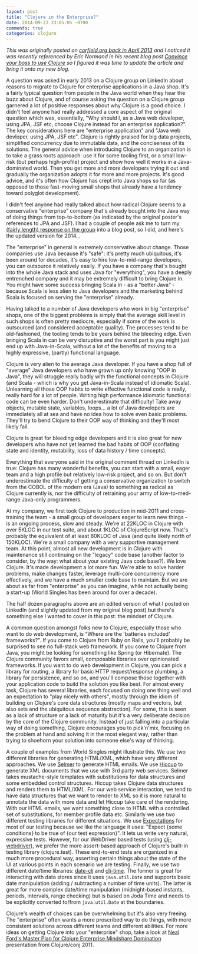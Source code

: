 ```yaml
---
layout: post
title: "Clojure in the Enterprise?"
date: 2014-09-23 23:05:05 -0700
comments: true
categories: clojure
---
```

_This was originally posted on [corfield.org back in April 2013](http://corfield.org/blog/post.cfm/clojure-in-the-enterprise) and I noticed it was recently referenced by Eric Normand in his recent blog post [Convince your boss to use Clojure](http://www.lispcast.com/convince-your-boss-to-use-clojure) so I figured it was time to update the article and bring it onto my new blog._

A question was asked in early 2013 on a Clojure group on LinkedIn about reasons to migrate to Clojure for enterprise applications in a Java shop. It's a fairly typical question from people in the Java world when they hear the buzz about Clojure, and of course asking the question on a Clojure group garnered a lot of positive responses about why Clojure is a good choice. I didn't feel anyone had really addressed a core aspect of the original question which was, essentially, "Why should I, as a Java web developer, using JPA, JSF etc, choose Clojure instead for an enterprise application?".<!-- more --> The key considerations here are "enterprise application" and "Java web devloper, using JPA, JSF etc". Clojure is rightly praised for big data projects, simplified concurrency due to immutable data, and the conciseness of its solutions. The general advice when introducing Clojure to an organization is to take a grass roots approach: use it for some tooling first, or a small low-risk (but perhaps high-profile) project and show how well it works in a Java-dominated world. Then you get more and more developers trying it out and gradually the organization adopts it for more and more projects. It's good advice, and it's often how Clojure has crept into Java shops so far (as opposed to those fast-moving small shops that already have a tendency toward polyglot development).

I didn't feel anyone had really talked about how radical Clojure seems to a conservative "enterprise" company that's already bought into the Java way of doing things from top-to-bottom (as indicated by the original poster's references to JPA and JSF). I had a couple of people ask me to turn my [(fairly length) response on the group](http://www.linkedin.com/groupItem?view=&gid=1058217&item=ANET%3AS%3A228031575&commentID=129649205&trk=NUS_RITM-title#commentID_129649205) into a blog post, so I did, and here's the updated version for 2014...

The "enterprise" in general is extremely conservative about change. Those companies use Java because it's "safe": it's pretty much ubiquitous, it's been around for decades, it's easy to hire low-to-mid-range developers, you can outsource it relatively easily. If you have a company that's bought into the whole Java stack and uses Java for "everything", you have a deeply entrenched company and it may be extremely difficult to bring Clojure in. You might have some success bringing Scala in - as a "better Java" - because Scala is less alien to Java developers and the marketing behind Scala is focused on serving the "enterprise" already.

Having talked to a number of Java developers who work in big "enterprise" shops, one of the biggest problems is simply that the average skill level in such shops is often pretty mediocre, especially if some of the work is outsourced (and considered acceptable quality). The processes tend to be old-fashioned, the tooling tends to be years behind the bleeding edge. Even bringing Scala in can be very disruptive and the worst part is you might just end up with Java-in-Scala, without a lot of the benefits of moving to a highly expressive, (partly) functional language.

Clojure is very alien to the average Java developer. If you have a shop full of "average" Java developers who have grown up only knowing "OOP in Java", they will struggle really badly with the functional concepts in Clojure (and Scala - which is why you get Java-in-Scala instead of idiomatic Scala). Unlearning all those OOP habits to write effective functional code is really, really hard for a lot of people. Writing high performance idiomatic functional code can be even harder. Don't underestimate that difficulty! Take away objects, mutable state, variables, loops... a lot of Java developers are immediately all at sea and have no idea how to solve even basic problems. They'll try to bend Clojure to their OOP way of thinking and they'll most likely fail.

Clojure is great for bleeding edge developers and it is also great for new developers who have not yet learned the bad habits of OOP (conflating state and identity, mutability, loss of data history / time concepts).

Everything that everyone said in the original comment thread on LinkedIn is true: Clojure has many wonderful benefits, you can start with a small, eager team and a high profile but relatively low-risk project, and so on. But don't underestimate the difficulty of getting a conservative organization to switch from the COBOL of the modern era (Java) to something as radical as Clojure currently is, nor the difficulty of retraining your army of low-to-med-range Java-only programmers.

At my company, we first took Clojure to production in mid-2011 and cross-training the team - a small group of developers eager to learn new things - is an ongoing process, slow and steady. We're at 22KLOC in Clojure with over 5KLOC in our test suite, and about 1KLOC of ClojureScript now. That's probably the equivalent of at least 80KLOC of Java (and quite likely north of 150KLOC). We're a small company with a very supportive management team. At this point, almost all new development is in Clojure with maintenance still continuing on the "legacy" code base (another factor to consider, by the way: what about your existing Java code base?). We love Clojure. It's made development a lot more fun. We're able to solve harder problems, make changes faster, leverage multi-core concurrency more effectively, and we have a much smaller code base to maintain. But we are about as far from "enterprise" as you can imagine, while not actually being a start-up (World Singles has been around for over a decade).

The half dozen paragraphs above are an edited version of what I posted on LinkedIn (and slightly updated from my original blog post) but there's something else I wanted to cover in this post: the mindset of Clojure.

A common question amongst folks new to Clojure, especially those who want to do web development, is "Where are the 'batteries included' frameworks?". If you come to Clojure from Ruby on Rails, you'll probably be surprised to see no full-stack web framework. If you come to Clojure from Java, you might be looking for something like Spring (or Hibernate). The Clojure community favors small, composable libraries over opinionated frameworks. If you want to do web development in Clojure, you can pick a library for routing, a library for basic HTTP request/response plumbing, a library for persistence, and so on, and you'll compose those together with your application code to build the solution you like best. For almost every task, Clojure has several libraries, each focused on doing one thing well and an expectation to "play nicely with others", mostly through the idiom of building on Clojure's core data structures (mostly maps and vectors, but also sets and the ubiquitous sequence abstraction). For some, this is seen as a lack of structure or a lack of maturity but it's a very deliberate decision by the core of the Clojure community. Instead of just falling into a particular way of doing something, Clojure encourages you to pick'n'mix, focusing on the problem at hand and solving it in the most elegant way, rather than trying to shoehorn your solution into someone else's way of thinking.

A couple of examples from World Singles might illustrate this. We use two different libraries for generating HTML/XML, which have very different approaches. We use [Selmer](https://github.com/yogthos/Selmer) to generate HTML emails. We use [Hiccup](https://github.com/weavejester/hiccup) to generate XML documents that we use with 3rd party web services. Selmer takes mustache-style templates with substitutions for data structures and some embedded control structures. Hiccup takes Clojure data structures and renders them to HTML/XML. For our web service interaction, we tend to have data structures that we want to render to XML so it is more natural to annotate the data with more data and let Hiccup take care of the rendering. With our HTML emails, we want something close to HTML with a controlled set of substitutions, for member profile data etc. Similarly we use two different testing libraries for different situations. We use [Expectations](https://github.com/jaycfields/expectations) for most of our testing because we like the language it uses: "Expect {some conditions} to be true of {our test expression}". It lets us write very natural, expressive tests. However, for our WebDriver based tests (using [clj-webdriver](https://github.com/semperos/clj-webdriver)), we prefer the more assert-based approach of Clojure's built-in testing library (clojure.test). These end-to-end tests are organized in a much more procedural way, asserting certain things about the state of the UI at various points in each scenario we are testing. Finally, we use two different date/time libraries: [date-clj](https://github.com/stackoverflow/date-clj) and [clj-time](https://github.com/clj-time/clj-time). The former is great for interacting with data stores since it uses `java.util.Date` and supports basic date manipulation (adding / subtracting a number of time units). The latter is great for more complex date/time manipulation (midnight-based instants, periods, intervals, range checking) but is based on Joda Time and needs to be explicitly converted to/from `java.util.Date` at the boundaries.

Clojure's wealth of choices can be overwhelming but it's also very freeing. The "enterprise" often wants a more proscribed way to do things, with more consistent solutions across different teams and different abilities. For more ideas on getting Clojure into your "enterprise" shop, take a look at [Neal Ford's Master Plan for Clojure Enterprise Mindshare Domination](http://www.youtube.com/watch?v=2WLgzCkhN2g) presentation from Clojure/conj 2011.

